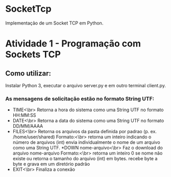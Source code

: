 # SocketTcp
Implementação de um Socket TCP em Python.

# Atividade 1 - Programação com Sockets TCP
## Como utilizar: 
Instalar Python 3, executar o arquivo server.py e em outro terminal client.py.

### As mensagens de solicitação estão no formato String UTF:
* TIME<\br>
Retorna a hora do sistema como uma String UTF no formato HH:MM:SS
* DATE<\br>
Retorna a data do sistema como uma String UTF no formato DD/MM/AAAA
* FILES<\br>
Retorna os arquivos da pasta definida por padrao (p. ex. /home/user/shared)
Formato:<\br>
retorna um inteiro indicando o número de arquivos (int)
envia individualmente o nome de um arquivo como uma String UTF.
*DOWN nome-arquivo<\br>
Faz o download do arquivo nome-arquivo
Formato:<\br>
retorna um inteiro 0 se nome não existe ou retorna o tamanho do arquivo (int) em bytes.
recebe byte a byte e grava em um diretório padrão
* EXIT<\br>
Finaliza a conexão
